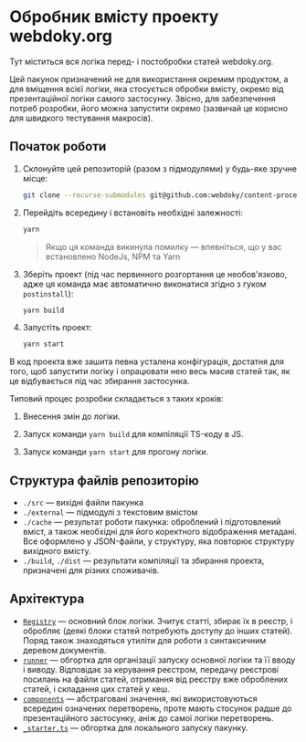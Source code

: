 # Обробник вмісту проекту webdoky.org

Тут міститься вся логіка перед- і постобробки статей webdoky.org.

Цей пакунок призначений не для використання окремим продуктом, а для вміщення всієї логіки, яка стосується обробки вмісту, окремо від презентаційної логіки самого застосунку. Звісно, для забезпечення потреб розробки, його можна запустити окремо (зазвичай це корисно для швидкого тестування макросів).

## Початок роботи

1. Склонуйте цей репозиторій (разом з підмодулями) у будь-яке зручне місце:

    ```sh
    git clone --recurse-submodules git@github.com:webdoky/content-processor.git
    ```

2. Перейдіть всередину і встановіть необхідні залежності:

    ```sh
    yarn
    ```

    > Якщо ця команда викинула помилку — впевніться, що у вас встановлено NodeJs, NPM та Yarn

3. Зберіть проект (під час первинного розгортання це необов'язково, адже ця команда має автоматично виконатися згідно з гуком `postinstall`):

    ```sh
    yarn build
    ```

4. Запустіть проект:

    ```sh
    yarn start
    ```

В код проекта вже зашита певна усталена конфігурація, достатня для того, щоб запустити логіку і опрацювати нею весь масив статей так, як це відбувається під час збирання застосунка.

Типовий процес розробки складається з таких кроків:

1. Внесення змін до логіки.

2. Запуск команди `yarn build` для компіляції TS-коду в JS.

3. Запуск команди `yarn start` для прогону логіки.

## Структура файлів репозиторію

- `./src` — вихідні файли пакунка
- `./external` — підмодулі з текстовим вмістом
- `./cache` — результат роботи пакунка: оброблений і підготовлений вміст, а також необхідні для його коректного відображення метадані. Все оформлено у JSON-файли, у структуру, яка повторює структуру вихідного вмісту.
- `./build`, `./dist` — результати компіляції та збирання проекта, призначені для різних споживачів.

## Архітектура

- [`Registry`](src/registry) — основний блок логіки. Зчитує статті, збирає їх в реєстр, і обробляє (деякі блоки статей потребують доступу до інших статей). Поряд також знаходяться утиліти для роботи з синтаксичним деревом документів.
- [`runner`](src/runner) — обгортка для організації запуску основної логіки та її вводу і виводу. Відповідає за керування реєстром, передачу реєстрові посилань на файли статей, отримання від реєстру вже оброблених статей, і складання цих статей у кеш.
- [`components`](src/components) — абстраговані значення, які використовуються всередині означених перетворень, проте мають стосунок радше до презентаційного застосунку, аніж до самої логіки перетворень.
- [`_starter.ts`](src/_starter.ts) — обгортка для локального запуску пакунку.
